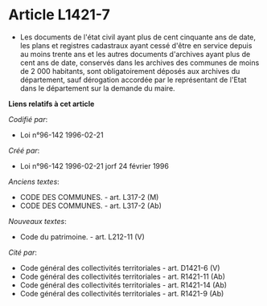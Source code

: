 # Article L1421-7

- Les documents de l'état civil ayant plus de cent cinquante ans de date, les plans et registres cadastraux ayant cessé
d'être en service depuis au moins trente ans et les autres documents d'archives ayant plus de cent ans de date, conservés
dans les archives des communes de moins de 2 000 habitants, sont obligatoirement déposés aux archives du département, sauf
dérogation accordée par le représentant de l'Etat dans le département sur la demande du maire.

**Liens relatifs à cet article**

_Codifié par_:

  - Loi n°96-142 1996-02-21

_Créé par_:

  - Loi n°96-142 1996-02-21 jorf 24 février 1996

_Anciens textes_:

  - CODE DES COMMUNES. - art. L317-2 (M)
  - CODE DES COMMUNES. - art. L317-2 (Ab)

_Nouveaux textes_:

  - Code du patrimoine. - art. L212-11 (V)

_Cité par_:

  - Code général des collectivités territoriales - art. D1421-6 (V)
  - Code général des collectivités territoriales - art. R1421-11 (Ab)
  - Code général des collectivités territoriales - art. R1421-14 (Ab)
  - Code général des collectivités territoriales - art. R1421-9 (Ab)
